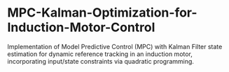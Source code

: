 # MPC-Kalman-Optimization-for-Induction-Motor-Control
Implementation of Model Predictive Control (MPC) with Kalman Filter state estimation for dynamic reference tracking in an induction motor, incorporating input/state constraints via quadratic programming.
